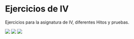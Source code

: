 # Ejercicios de IV
Ejercicios para la asignatura de IV, diferentes Hitos y pruebas.

![](https://img.shields.io/badge/OS-Bunsenlabs-lightgrey.svg)
![](https://img.shields.io/badge/hair-blue-blue.svg)
![](https://img.shields.io/badge/Privacy-ON-brightgreen.svg)
